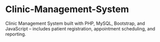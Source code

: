 # Clinic-Management-System
Clinic Management System built with PHP, MySQL, Bootstrap, and JavaScript – includes patient registration, appointment scheduling, and reporting.

